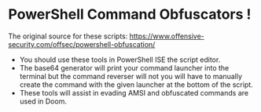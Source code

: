 # PowerShell Command Obfuscators !
The original source for these scripts: https://www.offensive-security.com/offsec/powershell-obfuscation/
- You should use these tools in PowerShell ISE the script editor.
- The base64 generator will print your command launcher into the terminal but the command reverser will not you will have to 
  manually create the command with the given launcher at the bottom of the script.
- These tools will assist in evading AMSI and obfuscated commands are used in Doom.
